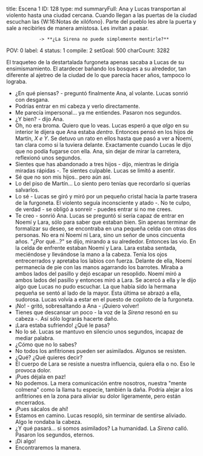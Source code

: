 title:          Escena 1
ID:             128
type:           md
summaryFull:    Ana y Lucas transportan al violento hasta una ciudad cercana. Cuando llegan a las puertas de la ciudad escuchan las {W:16:Notas de xilófono}. Parte del pueblo les abre la puerta y sale a recibirles de manera amistosa. Les invitan a pasar.
                
                -> **¿La Sirena no puede simplemente mentirle?**
POV:            0
label:          4
status:         1
compile:        2
setGoal:        500
charCount:      3282


El traqueteo de la destartalada furgoneta apenas sacaba a Lucas de su ensimismamiento.
El atardecer bañando los bosques a su alrededor, tan diferente al ajetreo de la ciudad de lo que parecía hacer años, tampoco lo lograba.
- ¿En qué piensas? - preguntó finalmente Ana, al volante.
Lucas sonrió con desgana.
- Podrías entrar en mi cabeza y verlo directamente.
- Me parecía impersonal... ya me entiendes.
Pasaron nos segundos.
- ¿Y bien? - dijo Ana.
- Oh, no era broma. Quiero que lo veas.
Lucas esperó a que *algo* en su interior le dijera que Ana estaba *dentro*. Entonces pensó en los hijos de Martín, *X e Y*. Se detuvo un rato en ellos hasta que pasó a ver a Noemí, tan clara como si la tuviera delante. Exactamente cuando Lucas le dijo que no podía fugarse con ella.
Ana, sin dejar de mirar la carretera, reflexionó unos segundos.
- Sientes que has abandonado a tres hijos - dijo, mientras le dirigía miradas rápidas -. Te sientes culpable.
Lucas se limitó a asentir.
- Sé que no son mis hijos.. pero aún así.
- Lo del piso de Martín... Lo siento pero tenías que recordarlo si querías salvarlos.
- Lo sé - Lucas se giró y miró por un pequeño cristal hacia la parte trasera de la furgoneta. El violento seguía inconsciente y atado -. No te culpo, de verdad - se obligó a sonreír - puedes entrar si no me crees.
- Te creo - sonrió Ana.
Lucas se preguntó si sería capaz de entrar en Noemí y Lara, sólo para saber que estaban bien.
Sin apenas terminar de formalizar su deseo, se encontraba en una pequeña celda con otras dos personas. No era ni Noemí ni Lara, sino un señor de unos cincuenta años.
"¿Por qué...?" se dijo, mirando a su alrededor.
Entonces las vio. En la celda de enfrente estaban Noemí y Lara. Lara estaba sentada, meciéndose y llevándose la mano a la cabeza. Tenía los ojos entrecerrados y apretaba los labios con fuerza. Delante de ella, Noemí permanecía de pie con las manos agarrando los barrotes. Miraba a ambos lados del pasillo y dejó escapar un resoplido.
Noemí miró a ambos lados del pasillo y entonces miró a Lara. Se acercó a ella y le dijo algo que Lucas no pudo escuchar. La que había sido la hermana pequeña se sentó al lado de la mayor. Esta última se abrazó a ella, sudorosa.
Lucas volvía a estar en el puesto de copiloto de la furgoneta.
- ¡No! - gritó, sobresaltando a Ana - ¡Quiero volver!
- Tienes que descansar un poco - la voz de la *Sirena* resonó en su cabeza -. Así sólo lograrás hacerte daño.
- ¡Lara estaba sufriendo! ¿Qué le pasa?
- No lo sé.
Lucas se mantuvo en silencio unos segundos, incapaz de mediar palabra.
- ¿Cómo que no lo sabes?
- No todos los anfitriones pueden ser asimilados. Algunos se resisten.
- ¿Qué? ¿Qué quieres decir?
- El cuerpo de Lara se resiste a nuestra influencia, quiera ella o no. Eso le provoca dolor.
- ¡Pues déjala en paz!
- No podemos. La mera comunicación entre nosotros, nuestra "mente colmena" como la llama tu especie, también la daña. Podría alejar a los anfitriones en la zona para aliviar su dolor ligeramente, pero están encerrados.
- ¡Pues sácalos de ahí!
- Estamos en camino.
Lucas resopló, sin terminar de sentirse aliviado. Algo le rondaba la cabeza.
- ¿Y qué pasará... si somos asimilados? La humanidad.
La *Sirena* calló.
Pasaron los segundos, eternos.
- ¡Di algo!
- Encontraremos la manera.